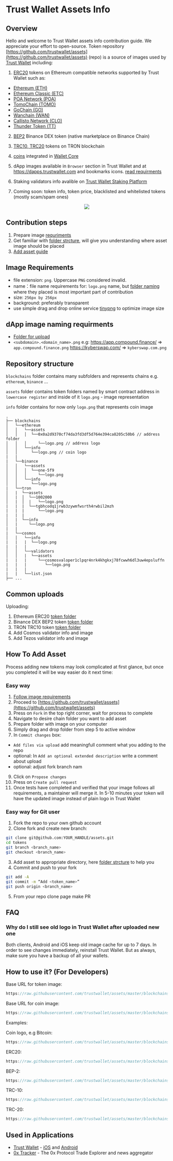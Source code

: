 # Trust Wallet Assets Info
## Overview
Hello and welcome to Trust Wallet assets info contribution guide. We appreciate your effort to open-source.
Token repository [https://github.com/trustwallet/assets](https://github.com/trustwallet/assets) (repo) is a source of images used by [Trust Wallet](https://trustwallet.com/) including:

1. [ERC20](https://github.com/ethereum/EIPs/blob/master/EIPS/eip-20.md) tokens on Ethereum compatible networks supported by Trust Wallet such as:
  - [Ethereum (ETH)](https://ethereum.org/)
  - [Ethereum Classic (ETC)](https://ethereumclassic.org/)
  - [POA Network (POA)](https://poa.network/)
  - [TomoChain (TOMO)](https://tomochain.com/)
  - [GoChain (GO)](https://gochain.io/)
  - [Wanchain (WAN)](https://wanchain.org/)
  - [Callisto Network (CLO)](https://callisto.network/)
  - [Thunder Token (TT)](https://thundercore.com/)

2. [BEP2](https://github.com/binance-chain/BEPs/blob/master/BEP2.md) Binance DEX token (native marketplace on Binance Chain)

3. [TRC10, TRC20](https://developers.tron.network/docs/trc10-token) tokens on TRON blockchain

4. [coins](https://github.com/satoshilabs/slips/blob/master/slip-0044.md) integrated in [Wallet Core](https://developer.trustwallet.com/wallet-core)

5. dApp images available in `Browser` section in Trust Wallet and at https://dapps.trustwallet.com and bookmarks icons. [read requirments](#dApp-image-naming-requirments)

6. Staking validators info avalible on [Trust Wallet Staking Platform](https://github.com/trustwallet/developer/blob/master/platform/staking.md)

7. Coming soon: token info, token price, blacklisted and whitelisted tokens (mostly scam/spam ones)

<center><img src='https://raw.githubusercontent.com/trustwallet/assets/master/media/trust-wallet.png'></center>

## Contribution steps

1. Prepare image [requriments](#image-requirements)
2. Get familiar with [folder strcture](#repository-structure), will give you understanding where asset image should be placed
3. [Add asset guide](#how-to-add-asset)

## Image Requirements
- file extension: `png`. Uppercase `PNG` considered invalid.
- name：file name requirements for: `logo.png` name, but [folder naming](#repository-structure) where they placed is most important part of contribution
- size: `256px by 256px`
- background: preferably transparent
- use simple drag and drop online service [tinypng](https://tinypng.com/) to optimize image size

## dApp image naming requirments
- [Folder for upload](https://github.com/trustwallet/assets/tree/master/dapps)
- `<subdomain>.<domain_name>.png` e.g:
  https://app.compound.finance/ => `app.compound.finance.png`
  https://kyberswap.com/ => `kyberswap.com.png`


## Repository structure

`blockchains` folder contains many subfolders and represents chains e.g. `ethereum`, `binance` ...

`assets` folder contains token folders named by smart contract address in `lowercase register` and inside of it `logo.png` - image representation

`info` folder contains for now only `logo.png` that represents coin image


```
.
├── blockchains
│   └──ethereum
│   │   └──assets
│   │   │  └──0x0a2d9370cf74da3fd3df5d764e394ca8205c50b6 // address folder
│   │   │     └──logo.png // address logo
│   │   └──info
│   │      └──logo.png // coin logo
|   |
|   └──binance
│   │   └──assets
│   │   │  └──one-5f9
│   │   │     └──logo.png
│   │   └──info
│   │      └──logo.png
|   └──tron
│   |  └──assets
│   |  │  └──1002000
│   |  │  |   └──logo.png
|   |  |  └──tgbhcodq1jrwb3zywmfwsrth4rwbil2mzh
|   |  |      └──logo.png
|   |  | 
│   |  └──info
│   |     └──logo.png
|   |
|   └──cosmos
│   │   └──info
|   |   |  └──logo.png
|   |   |
│   │   └──validators
│   │   |  └──assets
|   |   |     └──cosmosvaloper1clpqr4nrk4khgkxj78fcwwh6dl3uw4epsluffn
|   |   |        └──logo.png
|   |   |
|   |   └──list.json
├── ...
```


## Common uploads
Uploading:
1. Ethereum ERC20 [token folder](https://github.com/trustwallet/assets/tree/master/blockchains/ethereum/assets)
2. Binance DEX BEP2 token [token folder](https://github.com/trustwallet/assets/tree/master/blockchains/binance/assets)
3. TRON TRC10 token [token folder](https://github.com/trustwallet/assets/tree/master/blockchains/tron/assets)
4. Add Cosmos validator info and image [](https://github.com/trustwallet/assets/tree/master/blockchains/cosmos/validators)
5. Add Tezos validator info and image [](https://github.com/trustwallet/assets/tree/master/blockchains/tezos/validators)


## How To Add Asset
Process adding new tokens may look complicated at first glance, but once you completed it will be way easier do it next time:

### Easy way
1. [Follow image requirements](#image-requirements)
2. Proceed to [https://github.com/trustwallet/assets](https://github.com/trustwallet/assets)
3. Press on `Fork` in the top right corner, wait for process to complete
4. Navigate to desire chain folder you want to add asset
5. Prepare folder with image on your computer
7. Simply drag and drop folder from step 5 to active window
8. In `Commit changes` box:
  - `Add files via upload` add meaningfull comment what you adding to the repo
  - optional: In `Add an optional extended description` write a comment about upload
  - optional: adjust fork branch nam
9. Click on `Propose changes`
10. Press on `Create pull request`
13. Once tests have completed and verified that your image follows all requirements, a maintainer will merge it. In 5-10 minutes your token will have the updated image instead of plain logo in Trust Wallet

### Easy way for Git user
1. Fork the repo to your own github account
2. Clone fork and create new branch:
```bash
git clone git@github.com:YOUR_HANDLE/assets.git
cd tokens
git branch <branch_name>
git checkout <branch_name>
```
3.  Add asset to appropriate directory, here [folder strcture](#repository-structure) to help you
4. Commit and push to your fork
```bash
git add -A
git commit -m “Add <token_name>”
git push origin <branch_name>
```
5. From your repo clone page make PR


## FAQ
### Why do I still see old logo in Trust Wallet after uploaded new one
Both clients, Android and iOS keep old image cache for up to 7 days. In order to see changes immediately, reinstall Trust Wallet. But as always, make sure you have a backup of all your wallets.

## How to use it? (For Developers)
Base URL for token image:
```js
https://raw.githubusercontent.com/trustwallet/assets/master/blockchains/ethereum/assets/<contract_address_lowercase>/logo.png
```

Base URL for coin image:
```js
https://raw.githubusercontent.com/trustwallet/assets/master/blockchains/<coin_name_lowercase>/info/logo.png
```

Examples:

Coin logo, e.g Bitcoin:
```js
https://raw.githubusercontent.com/trustwallet/assets/master/blockchains/bitcoin/info/logo.png
```

ERC20:
```js
https://raw.githubusercontent.com/trustwallet/assets/master/blockchains/ethereum/assets/0x006bea43baa3f7a6f765f14f10a1a1b08334ef45/logo.png
```

BEP-2:
```js
https://raw.githubusercontent.com/trustwallet/assets/master/blockchains/binance/assets/ankr-e97/logo.png
```

TRC-10:
```js
https://raw.githubusercontent.com/trustwallet/assets/master/blockchains/tron/assets/1002000/logo.png
```

TRC-20:
```js
https://raw.githubusercontent.com/trustwallet/assets/master/blockchains/tron/assets/tg37muxruah1e8dwsrrmoq79bnzn1yhztb/logo.png
```

## Used in Applications
- [Trust Wallet](https://trustwallet.com) - [iOS](https://itunes.apple.com/us/app/trust-ethereum-wallet/id1288339409) and [Android](https://play.google.com/store/apps/details?id=com.wallet.crypto.trustapp)
- [0x Tracker](https://0xtracker.com) - The 0x Protocol Trade Explorer and news aggregator
